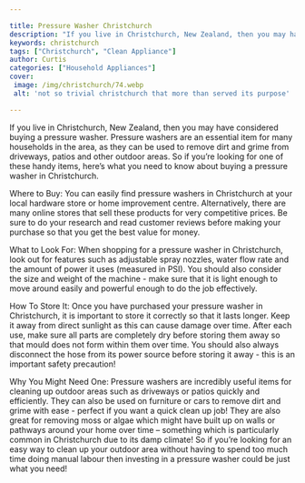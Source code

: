 ```yaml
---

title: Pressure Washer Christchurch
description: "If you live in Christchurch, New Zealand, then you may have considered buying a pressure washer. Pressure washers are an essential...see more detail"
keywords: christchurch
tags: ["Christchurch", "Clean Appliance"]
author: Curtis
categories: ["Household Appliances"]
cover: 
 image: /img/christchurch/74.webp
 alt: 'not so trivial christchurch that more than served its purpose'

---
```


If you live in Christchurch, New Zealand, then you may have considered buying a pressure washer. Pressure washers are an essential item for many households in the area, as they can be used to remove dirt and grime from driveways, patios and other outdoor areas. So if you’re looking for one of these handy items, here’s what you need to know about buying a pressure washer in Christchurch.

Where to Buy: 
You can easily find pressure washers in Christchurch at your local hardware store or home improvement centre. Alternatively, there are many online stores that sell these products for very competitive prices. Be sure to do your research and read customer reviews before making your purchase so that you get the best value for money. 

What to Look For: 
When shopping for a pressure washer in Christchurch, look out for features such as adjustable spray nozzles, water flow rate and the amount of power it uses (measured in PSI). You should also consider the size and weight of the machine - make sure that it is light enough to move around easily and powerful enough to do the job effectively. 

How To Store It: 
Once you have purchased your pressure washer in Christchurch, it is important to store it correctly so that it lasts longer. Keep it away from direct sunlight as this can cause damage over time. After each use, make sure all parts are completely dry before storing them away so that mould does not form within them over time. You should also always disconnect the hose from its power source before storing it away - this is an important safety precaution! 

Why You Might Need One: 
Pressure washers are incredibly useful items for cleaning up outdoor areas such as driveways or patios quickly and efficiently. They can also be used on furniture or cars to remove dirt and grime with ease - perfect if you want a quick clean up job! They are also great for removing moss or algae which might have built up on walls or pathways around your home over time – something which is particularly common in Christchurch due to its damp climate! So if you’re looking for an easy way to clean up your outdoor area without having to spend too much time doing manual labour then investing in a pressure washer could be just what you need!

